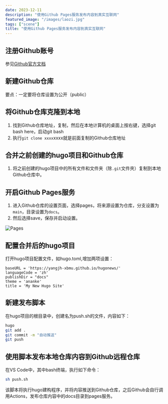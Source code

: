 ```yaml
---
date: 2023-12-11
description: "使用Github Pages服务发布内容到真实互联网"
featured_image: "/images/laozi.jpg"
tags: ["scene"]
title: "使用Github Pages服务发布内容到真实互联网"
---
```


## 注册Github账号

参见[Github官方文档](https://docs.github.com/zh/get-started/quickstart/creating-an-account-on-github)

## 新建Github仓库

要点：一定要将仓库设置为公开（public）

## 将Github仓库克隆到本地

1. 找到Github仓库地址，复制，然后在本地计算机的桌面上按右键，选择git bash here，启动git bash
1. 执行`git clone xxxx`xxxx就是前面复制的Github仓库地址

## 合并之前创建的hugo项目和Github仓库

1. 将之前创建的hugo项目中的所有文件和文件夹（除`.git`文件夾）复制到本地Github仓库中。

## 开启Github Pages服务

1. 进入Github仓库的设置页面，选择pages，将来源设置为仓库，分支设置为`main`，目录设置为`docs`。
2. 然后选择save，保存并启动设置。

![Pages](/images/pages.png)

## 配置合并后的hugo项目

打开hugo项目配置文件，如hugo.toml,增加两项设置：

```text
baseURL = 'https://yangjh-xbmu.github.io/hugonews/'
languageCode = 'zh'
publishDir = "docs"
theme = 'ananke'
title = 'My New Hugo Site'
```

## 新建发布脚本

在hugo项目的根目录中，创建名为push.sh的文件，内容如下：

```sh
hugo
git add .
git commit -m "自动推送"
git push
```

## 使用脚本发布本地仓库内容到Github远程仓库

在VS Code中，其中bash终端，执行如下命令：

```bash
sh push.sh
```

该脚本将执行hugo建构程序，并将内容推送到Github仓库，之后Github会自行调用Actions，发布仓库内容中的docs目录到pages服务。
